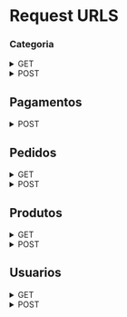 # Request URLS

### Categoria

<details>
<summary>GET</summary>
<br>

  ```
  listar todas as categorias - /categoria/listar
  ```
  

</details>

<details>
<summary>POST</summary>
<br>
  
  ```
criar categoria - /categoria/inserir
WIP - remover categoria - /categoria/remover
WIP - modificar categoria - /categoria/modificar
  ```

</details>


## Pagamentos

<details>
<summary>POST</summary>
<br>
  
  ```
criar pagamentos - /pagamentos/criar [id_gateway, product_title, customer_email, value]
  ```

</details>



## Pedidos

<details>
<summary>GET</summary>
<br>
  
  ```
listar os pedidos feitos no site - /pedidos/ {id, seller, customer}
  ```

</details>

<details>
<summary>POST</summary>
<br>

  ```
  criar pedido - /pedidos/criar [customer_id, seller_id, seller_product_id, customer_email, status, date]
listar pedidos - /pedidos/listar [cid, sid]
  ```

</details>


## Produtos

<details>
<summary>GET</summary>
<br>
  
  ```
listar os produtos feitos no site - /produtos/ {id, owner, search}
  ```

</details>

<details>
<summary>POST</summary>
<br>
  
  ```
criar produto - /produtos/criar [customer_id, seller_id, seller_product_id, customer_email, status, date]
listar produtos - /produtos/modificar {title, description, price, image, id_category}
deletar produto - /produtos/deletar {title, description, price, image, id_category}
  ```
</details>


## Usuarios

<details>
<summary>GET</summary>
<br>
  
  ```
listar os usuarios feitos no site - /usuario/ {id, email, name}
  ```
</details>

<details>
<summary>POST</summary>
<br>
  
  ```
criar usuario - /usuario/criar [username, email, pass, role, register_ip]
listar usuarios - /usuario/modificar {username, description, image}
deletar usuario - /usuario/deletar [id]
logar usuario - /usuario/logar
  ```
</details>
